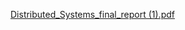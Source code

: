 
[Distributed_Systems_final_report (1).pdf](https://github.com/user-attachments/files/21080478/Distributed_Systems_final_report.1.pdf)
